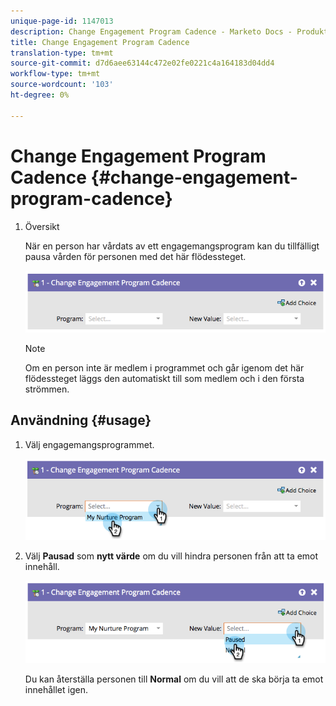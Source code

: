 ```yaml
---
unique-page-id: 1147013
description: Change Engagement Program Cadence - Marketo Docs - Produktdokumentation
title: Change Engagement Program Cadence
translation-type: tm+mt
source-git-commit: d7d6aee63144c472e02fe0221c4a164183d04dd4
workflow-type: tm+mt
source-wordcount: '103'
ht-degree: 0%

---
```



# Change Engagement Program Cadence {#change-engagement-program-cadence}

1. Översikt

   När en person har vårdats av ett engagemangsprogram kan du tillfälligt pausa vården för personen med det här flödessteget.

   ![](assets/image2014-9-22-14-3a48-3a53.png)

   >[!NOTE]
   >
   >Om en person inte är medlem i programmet och går igenom det här flödessteget läggs den automatiskt till som medlem och i den första strömmen.

## Användning {#usage}

1. Välj engagemangsprogrammet.

   ![](assets/image2014-9-22-14-3a49-3a27.png)

1. Välj **Pausad** som **nytt värde** om du vill hindra personen från att ta emot innehåll.

   ![](assets/image2014-9-22-14-3a49-3a31.png)

   Du kan återställa personen till **Normal** om du vill att de ska börja ta emot innehållet igen.


